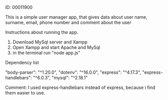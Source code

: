 ID: 00011900

This is a simple user manager app, that gives data about user name, surname, email, phone number and comment about the user

Instructions about running the app.

1. Download MySql server and Xampp
2. Open Xampp and start Apache and MySql
3. in the terminal run "node app.js"


Dependency list

"body-parser": "^1.20.0",
"dotenv": "^16.0.0",
"express": "^4.17.3",
"express-handlebars": "^6.0.3",
"mysql": "^2.18.1"


Comment: I used express-handlebars instead of express, because i find them easier to use.
